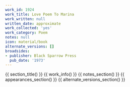 ```yaml
---
work_id: 1924
work_title: Love Poem To Marina
work_written: null
written_date: approximate
work_collected: 'yes'
work_category: Poem
notes: null
icon: material/book
alternate_versions: []
broadsides:
- publisher: Black Sparrow Press
  pub_date: '1973'
---
```


{{ section_title() }}
{{ work_info() }}
{{ notes_section() }}
{{ appearances_section() }}
{{ alternate_versions_section() }}